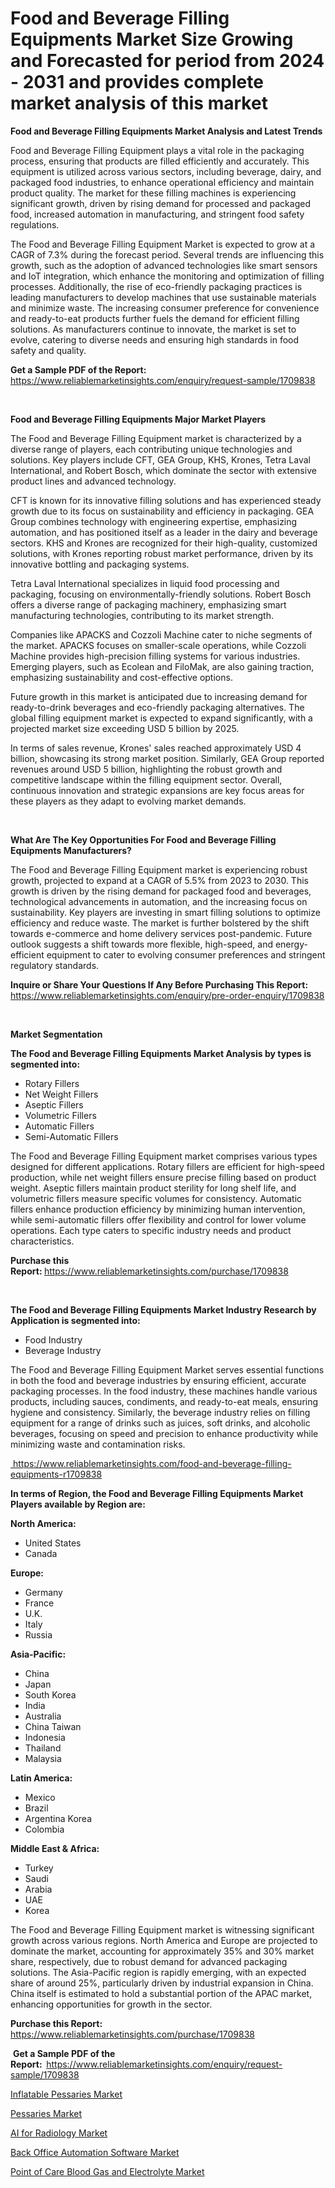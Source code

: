 <p><h1>Food and Beverage Filling Equipments Market Size Growing and Forecasted for period from 2024 - 2031 and provides complete market analysis of this market</h1></p><p><strong>Food and Beverage Filling Equipments Market Analysis and Latest Trends</strong></p>
<p><p>Food and Beverage Filling Equipment plays a vital role in the packaging process, ensuring that products are filled efficiently and accurately. This equipment is utilized across various sectors, including beverage, dairy, and packaged food industries, to enhance operational efficiency and maintain product quality. The market for these filling machines is experiencing significant growth, driven by rising demand for processed and packaged food, increased automation in manufacturing, and stringent food safety regulations.</p><p>The Food and Beverage Filling Equipment Market is expected to grow at a CAGR of 7.3% during the forecast period. Several trends are influencing this growth, such as the adoption of advanced technologies like smart sensors and IoT integration, which enhance the monitoring and optimization of filling processes. Additionally, the rise of eco-friendly packaging practices is leading manufacturers to develop machines that use sustainable materials and minimize waste. The increasing consumer preference for convenience and ready-to-eat products further fuels the demand for efficient filling solutions. As manufacturers continue to innovate, the market is set to evolve, catering to diverse needs and ensuring high standards in food safety and quality.</p></p>
<p><strong>Get a Sample PDF of the Report:&nbsp;</strong> <a href="https://www.reliablemarketinsights.com/enquiry/request-sample/1709838?utm_campaign=1400&utm_medium=2&utm_source=Github&utm_content=ia&utm_term=21102024&utm_id=food-and-beverage-filling-equipments">https://www.reliablemarketinsights.com/enquiry/request-sample/1709838</a></p>
<p>&nbsp;</p>
<p><strong>Food and Beverage Filling Equipments Major Market Players</strong></p>
<p><p>The Food and Beverage Filling Equipment market is characterized by a diverse range of players, each contributing unique technologies and solutions. Key players include CFT, GEA Group, KHS, Krones, Tetra Laval International, and Robert Bosch, which dominate the sector with extensive product lines and advanced technology.</p><p>CFT is known for its innovative filling solutions and has experienced steady growth due to its focus on sustainability and efficiency in packaging. GEA Group combines technology with engineering expertise, emphasizing automation, and has positioned itself as a leader in the dairy and beverage sectors. KHS and Krones are recognized for their high-quality, customized solutions, with Krones reporting robust market performance, driven by its innovative bottling and packaging systems.</p><p>Tetra Laval International specializes in liquid food processing and packaging, focusing on environmentally-friendly solutions. Robert Bosch offers a diverse range of packaging machinery, emphasizing smart manufacturing technologies, contributing to its market strength.</p><p>Companies like APACKS and Cozzoli Machine cater to niche segments of the market. APACKS focuses on smaller-scale operations, while Cozzoli Machine provides high-precision filling systems for various industries. Emerging players, such as Ecolean and FiloMak, are also gaining traction, emphasizing sustainability and cost-effective options.</p><p>Future growth in this market is anticipated due to increasing demand for ready-to-drink beverages and eco-friendly packaging alternatives. The global filling equipment market is expected to expand significantly, with a projected market size exceeding USD 5 billion by 2025.</p><p>In terms of sales revenue, Krones' sales reached approximately USD 4 billion, showcasing its strong market position. Similarly, GEA Group reported revenues around USD 5 billion, highlighting the robust growth and competitive landscape within the filling equipment sector. Overall, continuous innovation and strategic expansions are key focus areas for these players as they adapt to evolving market demands.</p></p>
<p>&nbsp;</p>
<p><strong>What Are The Key Opportunities For Food and Beverage Filling Equipments Manufacturers?</strong></p>
<p><p>The Food and Beverage Filling Equipment market is experiencing robust growth, projected to expand at a CAGR of 5.5% from 2023 to 2030. This growth is driven by the rising demand for packaged food and beverages, technological advancements in automation, and the increasing focus on sustainability. Key players are investing in smart filling solutions to optimize efficiency and reduce waste. The market is further bolstered by the shift towards e-commerce and home delivery services post-pandemic. Future outlook suggests a shift towards more flexible, high-speed, and energy-efficient equipment to cater to evolving consumer preferences and stringent regulatory standards.</p></p>
<p><strong>Inquire or Share Your Questions If Any Before Purchasing This Report:</strong> <a href="https://www.reliablemarketinsights.com/enquiry/pre-order-enquiry/1709838?utm_campaign=1400&utm_medium=2&utm_source=Github&utm_content=ia&utm_term=21102024&utm_id=food-and-beverage-filling-equipments">https://www.reliablemarketinsights.com/enquiry/pre-order-enquiry/1709838</a></p>
<p>&nbsp;</p>
<p><strong>Market Segmentation</strong></p>
<p><strong>The Food and Beverage Filling Equipments Market Analysis by types is segmented into:</strong></p>
<p><ul><li>Rotary Fillers</li><li>Net Weight Fillers</li><li>Aseptic Fillers</li><li>Volumetric Fillers</li><li>Automatic Fillers</li><li>Semi-Automatic Fillers</li></ul></p>
<p><p>The Food and Beverage Filling Equipment market comprises various types designed for different applications. Rotary fillers are efficient for high-speed production, while net weight fillers ensure precise filling based on product weight. Aseptic fillers maintain product sterility for long shelf life, and volumetric fillers measure specific volumes for consistency. Automatic fillers enhance production efficiency by minimizing human intervention, while semi-automatic fillers offer flexibility and control for lower volume operations. Each type caters to specific industry needs and product characteristics.</p></p>
<p><strong>Purchase this Report:&nbsp;</strong><a href="https://www.reliablemarketinsights.com/purchase/1709838?utm_campaign=1400&utm_medium=2&utm_source=Github&utm_content=ia&utm_term=21102024&utm_id=food-and-beverage-filling-equipments">https://www.reliablemarketinsights.com/purchase/1709838</a></p>
<p>&nbsp;</p>
<p><strong>The Food and Beverage Filling Equipments Market Industry Research by Application is segmented into:</strong></p>
<p><ul><li>Food Industry</li><li>Beverage Industry</li></ul></p>
<p><p>The Food and Beverage Filling Equipment Market serves essential functions in both the food and beverage industries by ensuring efficient, accurate packaging processes. In the food industry, these machines handle various products, including sauces, condiments, and ready-to-eat meals, ensuring hygiene and consistency. Similarly, the beverage industry relies on filling equipment for a range of drinks such as juices, soft drinks, and alcoholic beverages, focusing on speed and precision to enhance productivity while minimizing waste and contamination risks.</p></p>
<p><a href="https://www.reliablemarketinsights.com/food-and-beverage-filling-equipments-r1709838?utm_campaign=1400&utm_medium=2&utm_source=Github&utm_content=ia&utm_term=21102024&utm_id=food-and-beverage-filling-equipments">&nbsp;https://www.reliablemarketinsights.com/food-and-beverage-filling-equipments-r1709838</a></p>
<p><strong>In terms of Region, the Food and Beverage Filling Equipments Market Players available by Region are:</strong></p>
<p>
    <p> <strong> North America: </strong>
        <ul>
            <li>United States</li>
            <li>Canada</li>
        </ul>
        </p> 
    <p> <strong> Europe: </strong>
        <ul>
            <li>Germany</li>
            <li>France</li>
            <li>U.K.</li>
            <li>Italy</li>
            <li>Russia</li>
        </ul>
        </p> 
    <p> <strong> Asia-Pacific: </strong>
        <ul>
            <li>China</li>
            <li>Japan</li>
            <li>South Korea</li>
            <li>India</li>
            <li>Australia</li>
            <li>China Taiwan</li>
            <li>Indonesia</li>
            <li>Thailand</li>
            <li>Malaysia</li>
        </ul>
        </p> 
    <p> <strong> Latin America: </strong>
        <ul>
            <li>Mexico</li>
            <li>Brazil</li>
            <li>Argentina Korea</li>
            <li>Colombia</li>
        </ul>
        </p> 
    <p> <strong> Middle East & Africa: </strong>
        <ul>
            <li>Turkey</li>
            <li>Saudi</li>
            <li>Arabia</li>
            <li>UAE</li>
            <li>Korea</li>
        </ul>
    </p>
    </p>
<p><p>The Food and Beverage Filling Equipment market is witnessing significant growth across various regions. North America and Europe are projected to dominate the market, accounting for approximately 35% and 30% market share, respectively, due to robust demand for advanced packaging solutions. The Asia-Pacific region is rapidly emerging, with an expected share of around 25%, particularly driven by industrial expansion in China. China itself is estimated to hold a substantial portion of the APAC market, enhancing opportunities for growth in the sector.</p></p>
<p><strong>Purchase this Report: </strong><a href="https://www.reliablemarketinsights.com/purchase/1709838?utm_campaign=1400&utm_medium=2&utm_source=Github&utm_content=ia&utm_term=21102024&utm_id=food-and-beverage-filling-equipments">https://www.reliablemarketinsights.com/purchase/1709838</a></p>
<p>&nbsp;<strong>Get a Sample PDF of the Report:&nbsp;&nbsp;</strong><a href="https://www.reliablemarketinsights.com/enquiry/request-sample/1709838?utm_campaign=1400&utm_medium=2&utm_source=Github&utm_content=ia&utm_term=21102024&utm_id=food-and-beverage-filling-equipments">https://www.reliablemarketinsights.com/enquiry/request-sample/1709838</a></p>
<p><strong></strong></p>
<p><p><a href="https://www.linkedin.com/pulse/global-inflatable-pessaries-market-analysis-trends-forecasts-growth-cg8qc?utm_campaign=1400&utm_medium=2&utm_source=Github&utm_content=ia&utm_term=21102024&utm_id=food-and-beverage-filling-equipments">Inflatable Pessaries Market</a></p><p><a href="https://www.linkedin.com/pulse/global-pessaries-market-focus-application-end-use-industry-type-tvaxc?utm_campaign=1400&utm_medium=2&utm_source=Github&utm_content=ia&utm_term=21102024&utm_id=food-and-beverage-filling-equipments">Pessaries Market</a></p><p><a href="https://www.linkedin.com/pulse/global-ai-radiology-market-trends-analysis-future-growth-dtsuc?utm_campaign=1400&utm_medium=2&utm_source=Github&utm_content=ia&utm_term=21102024&utm_id=food-and-beverage-filling-equipments">AI for Radiology Market</a></p><p><a href="https://github.com/joannesouthgate/Market-Research-Report-List-5/blob/main/back-office-automation-software-market.md?utm_campaign=1400&utm_medium=2&utm_source=Github&utm_content=ia&utm_term=21102024&utm_id=food-and-beverage-filling-equipments">Back Office Automation Software Market</a></p><p><a href="https://www.linkedin.com/pulse/global-point-care-blood-gas-electrolyte-market-exploring-share-yuxrc?utm_campaign=1400&utm_medium=2&utm_source=Github&utm_content=ia&utm_term=21102024&utm_id=food-and-beverage-filling-equipments">Point of Care Blood Gas and Electrolyte Market</a></p></p>